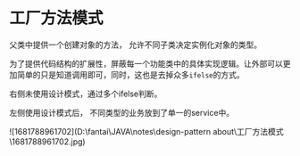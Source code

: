 # 工厂方法模式

父类中提供一个创建对象的方法， 允许不同子类决定实例化对象的类型。

为了提供代码结构的扩展性，屏蔽每一个功能类中的具体实现逻辑。让外部可以更加简单的只是知道调用即可，同时，这也是去掉众多`ifelse`的方式。

右侧未使用设计模式，通过多个ifelse判断。

左侧使用设计模式后， 不同类型的业务放到了单一的service中。

![1681788961702](D:\fantai\JAVA\notes\design-pattern about\工厂方法模式\1681788961702.jpg)